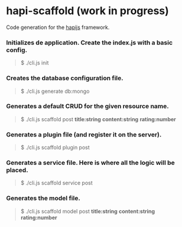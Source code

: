 # hapi-scaffold (work in progress)

Code generation for the [hapijs](https://hapijs.com/) framework.

### Initializes de application. Create the index.js with a basic config.
> $ ./cli.js init

### Creates the database configuration file.
> $ ./cli.js generate db:mongo

### Generates a default CRUD for the given resource name.
> $ ./cli.js scaffold post **title:string** **content:string** **rating:number**

### Generates a plugin file (and register it on the server).
> $ ./cli.js scaffold plugin post

### Generates a service file. Here is where all the logic will be placed.
> $ ./cli.js scaffold service post

### Generates the model file.
> $ ./cli.js scaffold model post **title:string** **content:string** **rating:number**